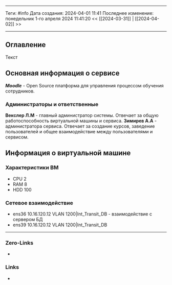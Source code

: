 ___
Теги: #info
Дата создания: 2024-04-01 11:41 
Последнее изменение: понедельник 1-го апреля 2024 11:41:20
<< [[2024-03-31]] | [[2024-04-02]] >> 
___
## Оглавление

Текст


## Основная информация о сервисе

**_Moodle_** - Open Source платформа для управления процессом обучения сотрудников.

### Администраторы и ответственные 

**Векслер Л.М** -  главный администратор системы. Отвечает за общую работоспособность виртуальной машины и сервиса.
**Зимирев А.А** - администратора сервиса. Отвечает за создание курсов, заведение пользователей и общее взаимодействие между пользователями и сервисом.

## Информация о виртуальной машине

### Характеристики ВМ

- CPU 2
- RAM 8
- HDD 100

### Сетевое взаимодействие

- ens36 10.16.120.12 VLAN 1200|Int_Transit_DB - взаимодействие с сервером БД
- ens39 10.16.120.12 VLAN 1200|Int_Transit_DB
___
### Zero-Links
- 

### Links
- 

